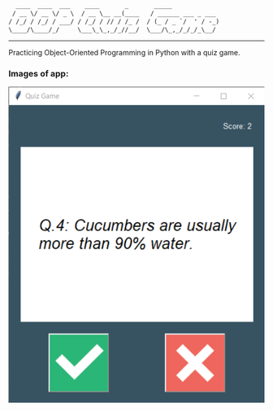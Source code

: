       ____  ____  ___    ____       _       _____             
     / __ \/ __ \/ _ \  / __ \__ __(____   / ______ ___ _ ___ 
    / /_/ / /_/ / ___/ / /_/ / // / /_ /  / (_ / _ `/  ' / -_)
    \____/\____/_/     \___\_\_,_/_//__/  \___/\_,_/_/_/_\__/ 
                                                              


---
Practicing Object-Oriented Programming in Python with a quiz game. 

### Images of app: 
![q1.png](images/q1.png)

